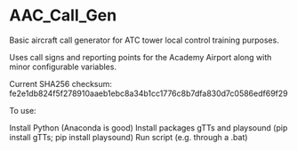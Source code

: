 # AAC_Call_Gen
Basic aircraft call generator for ATC tower local control training purposes.

Uses call signs and reporting points for the Academy Airport along with minor configurable variables.

Current SHA256 checksum: fe2e1db824f5f278910aaeb1ebc8a34b1cc1776c8b7dfa830d7c0586edf69f29

To use:

Install Python (Anaconda is good)
Install packages gTTs and playsound (pip install gTTs; pip install playsound)
Run script (e.g. through a .bat)
